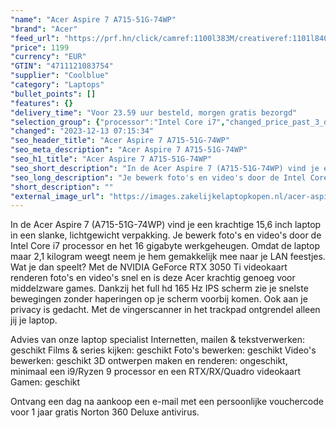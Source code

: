 ```yaml
---
"name": "Acer Aspire 7 A715-51G-74WP"
"brand": "Acer"
"feed_url": "https://prf.hn/click/camref:1100l383M/creativeref:1101l84031/destination:https%3A%2F%2Fwww.coolblue.nl%2Fproduct%2F909369"
"price": 1199
"currency": "EUR"
"GTIN": "4711121083754"
"supplier": "Coolblue"
"category": "Laptops"
"bullet_points": []
"features": {}
"delivery_time": "Voor 23.59 uur besteld, morgen gratis bezorgd"
"selection_group": {"processor":"Intel Core i7","changed_price_past_3_days":false,"product_family":"Aspire"}
"changed": "2023-12-13 07:15:34"
"seo_header_title": "Acer Aspire 7 A715-51G-74WP"
"seo_meta_description": "Acer Aspire 7 A715-51G-74WP"
"seo_h1_title": "Acer Aspire 7 A715-51G-74WP"
"seo_short_description": "In de Acer Aspire 7 (A715-51G-74WP) vind je een krachtige 15,6 inch laptop in een slanke, lichtgewicht verpakking."
"seo_long_description": "Je bewerk foto's en video's door de Intel Core i7 processor en het 16 gigabyte werkgeheugen. Omdat de laptop maar 2,1 kilogram weegt neem je hem gemakkelijk mee naar je LAN feestjes. Wat je dan speelt? Met de NVIDIA GeForce RTX 3050 Ti videokaart renderen foto's en video's snel en is deze Acer krachtig genoeg voor middelzware games. Dankzij het full hd 165 Hz IPS scherm zie je snelste bewegingen zonder haperingen op je scherm voorbij komen. Ook aan je privacy is gedacht. Met de vingerscanner in het trackpad ontgrendel alleen jij je laptop. \r\n\r\nAdvies van onze laptop specialist\r\nInternetten, mailen & tekstverwerken: geschikt\r\nFilms & series kijken: geschikt\r\nFoto's bewerken: geschikt\r\nVideo's bewerken: geschikt\r\n3D ontwerpen maken en renderen: ongeschikt, minimaal een i9/Ryzen 9 processor en een RTX/RX/Quadro videokaart\r\nGamen: geschikt\r\n\r\nOntvang een dag na aankoop een e-mail met een persoonlijke vouchercode voor 1 jaar gratis Norton 360 Deluxe antivirus."
"short_description": ""
"external_image_url": "https://images.zakelijkelaptopkopen.nl/acer-aspire-7-a715-51g-74wp.webp"
---
```


In de Acer Aspire 7 (A715-51G-74WP) vind je een krachtige 15,6 inch laptop in een slanke, lichtgewicht verpakking. Je bewerk foto's en video's door de Intel Core i7 processor en het 16 gigabyte werkgeheugen. Omdat de laptop maar 2,1 kilogram weegt neem je hem gemakkelijk mee naar je LAN feestjes. Wat je dan speelt? Met de NVIDIA GeForce RTX 3050 Ti videokaart renderen foto's en video's snel en is deze Acer krachtig genoeg voor middelzware games. Dankzij het full hd 165 Hz IPS scherm zie je snelste bewegingen zonder haperingen op je scherm voorbij komen. Ook aan je privacy is gedacht. Met de vingerscanner in het trackpad ontgrendel alleen jij je laptop.

Advies van onze laptop specialist
Internetten, mailen & tekstverwerken: geschikt
Films & series kijken: geschikt
Foto's bewerken: geschikt
Video's bewerken: geschikt
3D ontwerpen maken en renderen: ongeschikt, minimaal een i9/Ryzen 9 processor en een RTX/RX/Quadro videokaart
Gamen: geschikt

Ontvang een dag na aankoop een e-mail met een persoonlijke vouchercode voor 1 jaar gratis Norton 360 Deluxe antivirus.